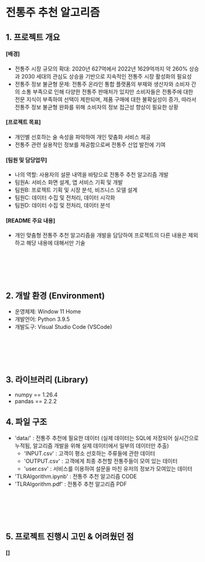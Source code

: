 # 전통주 추천 알고리즘
## 1. 프로젝트 개요

#### [배경]
- 전통주 시장 규모의 확대: 2020년 627억에서 2022년 1629억까지 약 260% 상승과 2030 세대의 관심도 상승을 기반으로 지속적인 전통주 시장 활성화의 필요성
- 전통주 정보 불균형 문제: 전통주 온라인 통합 플랫폼의 부재와 생산자와 소비자 간의 소통 부족으로 인해 다양한 전통주 판매처가 있지만 소비자들은 전통주에 대한 전문 지식이 부족하여 선택이 제한되며, 제품 구매에 대한 불확실성이 증가, 따라서 전통주 정보 불균형 완화를 위해 소비자의 정보 접근성 향상이 필요한 상황

#### [프로젝트 목표]
- 개인별 선호하는 술 속성을 파악하여 개인 맞춤화 서비스 제공
- 전통주 관련 실용적인 정보를 제공함으로써 전통주 산업 발전에 기여

#### [팀원 및 담당업무]
- 나의 역할: 사용자의 설문 내역을 바탕으로 전통주 추천 알고리즘 개발
- 팀원A: 서비스 화면 설계, 앱 서비스 기획 및 개발
- 팀원B: 프로젝트 기획 및 시장 분석, 비즈니스 모델 설계
- 팀원C: 데이터 수집 및 전처리, 데이터 시각화
- 팀원D: 데이터 수집 및 전처리, 데이터 분석

#### [README 주요 내용]
- 개인 맞춤형 전통주 추천 알고리즘을 개발을 담당하여 프로젝트의 다른 내용은 제외하고 해당 내용에 대해서만 기술

<br/></br>
<br/></br>

## 2. 개발 환경 (Environment)
- 운영체제: Window 11 Home
- 개발언어: Python 3.9.5
- 개발도구: Visual Studio Code (VSCode)

<br/></br>
<br/></br>

## 3. 라이브러리 (Library)
- numpy == 1.26.4
- pandas == 2.2.2

## 4. 파일 구조
- 'data/' : 전통주 추천에 필요한 데이터 (실제 데이터는 SQL에 저장되어 실시간으로 누적됨, 알고리즘 개발을 위해 실제 데이터에서 일부의 데이터만 추출)
  - 'INPUT.csv' : 고객이 평소 선호하는 주류들에 관한 데이터
  - 'OUTPUT.csv' : 고객에게 최종 추천할 전통주들이 모여 있는 데이터
  - 'user.csv' : 서비스를 이용하여 설문을 마친 유저의 정보가 모여있는 데이터
- 'TLRAlgorithm.ipynb' : 전통주 추천 알고리즘 CODE
- 'TLRAlgorithm.pdf' : 전통주 추천 알고리즘 PDF

<br/></br>
<br/></br>

## 5. 프로젝트 진행시 고민 & 어려웠던 점
#### []





















